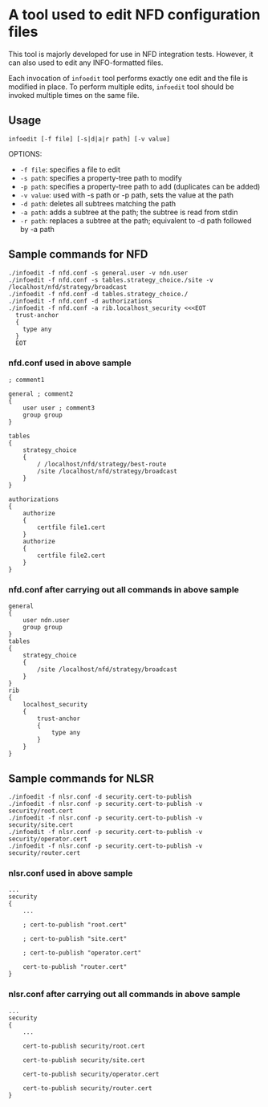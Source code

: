 A tool used to edit NFD configuration files
===========================================

This tool is majorly developed for use in NFD integration tests.  However, it can also used to
edit any INFO-formatted files.

Each invocation of `infoedit` tool performs exactly one edit and the file is modified in place.
To perform multiple edits, `infoedit` tool should be invoked multiple times on the same file.

## Usage ##

    infoedit [-f file] [-s|d|a|r path] [-v value]

OPTIONS:

* `-f file`: specifies a file to edit
* `-s path`: specifies a property-tree path to modify
* `-p path`: specifies a property-tree path to add (duplicates can be added)
* `-v value`: used with -s path or -p path, sets the value at the path
* `-d path`: deletes all subtrees matching the path
* `-a path`: adds a subtree at the path; the subtree is read from stdin
* `-r path`: replaces a subtree at the path; equivalent to -d path followed by -a path

## Sample commands for NFD ##

    ./infoedit -f nfd.conf -s general.user -v ndn.user
    ./infoedit -f nfd.conf -s tables.strategy_choice./site -v /localhost/nfd/strategy/broadcast
    ./infoedit -f nfd.conf -d tables.strategy_choice./
    ./infoedit -f nfd.conf -d authorizations
    ./infoedit -f nfd.conf -a rib.localhost_security <<<EOT
      trust-anchor
      {
        type any
      }
      EOT

### nfd.conf used in above sample ###

    ; comment1

    general ; comment2
    {
        user user ; comment3
        group group
    }

    tables
    {
        strategy_choice
        {
            / /localhost/nfd/strategy/best-route
            /site /localhost/nfd/strategy/broadcast
        }
    }

    authorizations
    {
        authorize
        {
            certfile file1.cert
        }
        authorize
        {
            certfile file2.cert
        }
    }

### nfd.conf after carrying out all commands in above sample ###

    general
    {
        user ndn.user
        group group
    }
    tables
    {
        strategy_choice
        {
            /site /localhost/nfd/strategy/broadcast
        }
    }
    rib
    {
        localhost_security
        {
            trust-anchor
            {
                type any
            }
        }
    }

## Sample commands for NLSR ##

    ./infoedit -f nlsr.conf -d security.cert-to-publish
    ./infoedit -f nlsr.conf -p security.cert-to-publish -v security/root.cert
    ./infoedit -f nlsr.conf -p security.cert-to-publish -v security/site.cert
    ./infoedit -f nlsr.conf -p security.cert-to-publish -v security/operator.cert
    ./infoedit -f nlsr.conf -p security.cert-to-publish -v security/router.cert

### nlsr.conf used in above sample ###

    ...
    security
    {
        ...

        ; cert-to-publish "root.cert"

        ; cert-to-publish "site.cert"

        ; cert-to-publish "operator.cert"

        cert-to-publish "router.cert"
    }

### nlsr.conf after carrying out all commands in above sample ###

    ...
    security
    {
        ...

        cert-to-publish security/root.cert

        cert-to-publish security/site.cert

        cert-to-publish security/operator.cert

        cert-to-publish security/router.cert
    }
